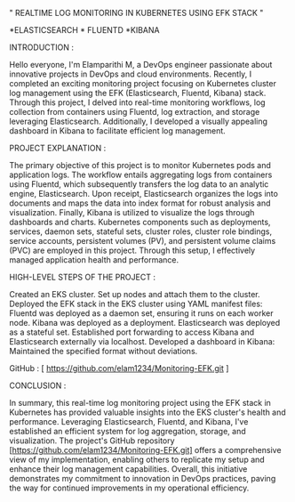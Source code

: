 " REALTIME LOG MONITORING IN KUBERNETES USING EFK STACK "

*ELASTICSEARCH    * FLUENTD     *KIBANA 
            
INTRODUCTION :

Hello everyone, I'm Elamparithi M, a DevOps engineer passionate about innovative projects in DevOps and cloud environments. Recently, I completed an exciting monitoring project focusing on Kubernetes cluster log management using the EFK (Elasticsearch, Fluentd, Kibana) stack. Through this project, I delved into real-time monitoring workflows, log collection from containers using Fluentd, log extraction, and storage leveraging Elasticsearch. Additionally, I developed a visually appealing dashboard in Kibana to facilitate efficient log management.

PROJECT EXPLANATION :

The primary objective of this project is to monitor Kubernetes pods and application logs. The workflow entails aggregating logs from containers using Fluentd, which subsequently transfers the log data to an analytic engine, Elasticsearch. Upon receipt, Elasticsearch organizes the logs into documents and maps the data into index format for robust analysis and visualization. Finally, Kibana is utilized to visualize the logs through dashboards and charts. Kubernetes components such as deployments, services, daemon sets, stateful sets, cluster roles, cluster role bindings, service accounts, persistent volumes (PV), and persistent volume claims (PVC) are employed in this project. Through this setup, I effectively managed application health and performance.

HIGH-LEVEL STEPS OF THE PROJECT :

Created an EKS cluster.
Set up nodes and attach them to the cluster.
Deployed the EFK stack in the EKS cluster using YAML manifest files:
Fluentd was deployed as a daemon set, ensuring it runs on each worker node.
Kibana was deployed as a deployment.
Elasticsearch was deployed as a stateful set.
Established port forwarding to access Kibana and Elasticsearch externally via localhost.
Developed a dashboard in Kibana:
Maintained the specified format without deviations.

GitHub :  [ https://github.com/elam1234/Monitoring-EFK.git ]

CONCLUSION :

In summary, this real-time log monitoring project using the EFK stack in Kubernetes has provided valuable insights into the EKS cluster's health and performance. Leveraging Elasticsearch, Fluentd, and Kibana, I've established an efficient system for log aggregation, storage, and visualization. The project's GitHub repository [https://github.com/elam1234/Monitoring-EFK.git] offers a comprehensive view of my implementation, enabling others to replicate my setup and enhance their log management capabilities. Overall, this initiative demonstrates my commitment to innovation in DevOps practices, paving the way for continued improvements in my operational efficiency.

     
                



              

